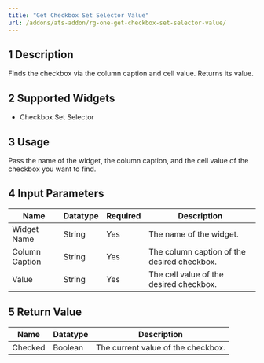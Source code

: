 ```yaml
---
title: "Get Checkbox Set Selector Value"
url: /addons/ats-addon/rg-one-get-checkbox-set-selector-value/
---
```


## 1 Description

Finds the checkbox via the column caption and cell value. Returns its value.

## 2 Supported Widgets

* Checkbox Set Selector

## 3 Usage

Pass the name of the widget, the column caption, and the cell value of the checkbox you want to find.

## 4 Input Parameters

Name | Datatype | Required | Description
---- | -------- | ------- |---------------
Widget Name | String | Yes | The name of the widget.
Column Caption | String | Yes | The column caption of the desired checkbox.
Value | String | Yes | The cell value of the desired checkbox.

## 5 Return Value

Name | Datatype | Description
---- | --------- | ---------------
Checked | Boolean | The current value of the checkbox.
